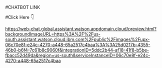 #CHATBOT LINK

#Click Here 👇

https://web-chat.global.assistant.watson.appdomain.cloud/preview.html?backgroundImageURL=https%3A%2F%2Fus-south.assistant.watson.cloud.ibm.com%2Fpublic%2Fimages%2Fupx-06c70e8f-e24c-4270-a448-65a2517c4baa%3A%3A25d0217b-4355-46b0-b6f4-7c61b8c9060f&integrationID=5ddc2b44-af18-41f8-b5be-fbacc52d49da&region=us-south&serviceInstanceID=06c70e8f-e24c-4270-a448-65a2517c4baa
